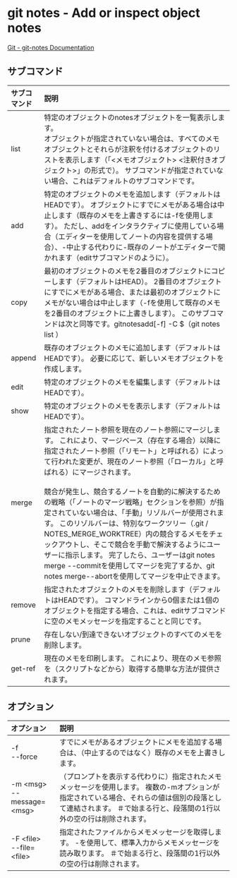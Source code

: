 # git notes - Add or inspect object notes

[Git - git-notes Documentation](https://git-scm.com/docs/git-notes)

## サブコマンド

|サブコマンド|説明|
|:--|:--|
|list|特定のオブジェクトのnotesオブジェクトを一覧表示します。 <br>オブジェクトが指定されていない場合は、すべてのメモオブジェクトとそれらが注釈を付けるオブジェクトのリストを表示します（「<メモオブジェクト> <注釈付きオブジェクト>」の形式で）。 サブコマンドが指定されていない場合、これはデフォルトのサブコマンドです。|
|add|特定のオブジェクトのメモを追加します（デフォルトはHEADです）。 オブジェクトにすでにメモがある場合は中止します（既存のメモを上書きするには-fを使用します）。 ただし、addをインタラクティブに使用している場合（エディターを使用してノートの内容を提供する場合）、-中止する代わりに-既存のノートがエディターで開かれます（editサブコマンドのように）。|
|copy|最初のオブジェクトのメモを2番目のオブジェクトにコピーします（デフォルトはHEAD）。 2番目のオブジェクトにすでにメモがある場合、または最初のオブジェクトにメモがない場合は中止します（-fを使用して既存のメモを2番目のオブジェクトに上書きします）。 このサブコマンドは次と同等です。gitnotesadd[-f] -C $（git notes list <from-object>）<to-object>|
|append|既存のオブジェクトのメモに追加します（デフォルトはHEADです）。 必要に応じて、新しいメモオブジェクトを作成します。|
|edit|特定のオブジェクトのメモを編集します（デフォルトはHEADです）。|
|show|特定のオブジェクトのメモを表示します（デフォルトはHEADです）。|
|merge|指定されたノート参照を現在のノート参照にマージします。 これにより、マージベース（存在する場合）以降に指定されたノート参照（「リモート」と呼ばれる）によって行われた変更が、現在のノート参照（「ローカル」と呼ばれる）にマージされます。<br><br>競合が発生し、競合するノートを自動的に解決するための戦略（「ノートのマージ戦略」セクションを参照）が指定されていない場合は、「手動」リゾルバーが使用されます。 このリゾルバーは、特別なワークツリー（.git / NOTES_MERGE_WORKTREE）内の競合するメモをチェックアウトし、そこで競合を手動で解決するようにユーザーに指示します。 完了したら、ユーザーはgit notes merge --commitを使用してマージを完了するか、git notes merge--abortを使用してマージを中止できます。|
|remove|指定されたオブジェクトのメモを削除します（デフォルトはHEADです）。 コマンドラインから0個または1個のオブジェクトを指定する場合、これは、editサブコマンドに空のメモメッセージを指定することと同じです。|
|prune|存在しない/到達できないオブジェクトのすべてのメモを削除します。|
|get-ref|現在のメモを印刷します。 これにより、現在のメモ参照を（スクリプトなどから）取得する簡単な方法が提供されます。|

## オプション

|オプション|説明|
|:--|:--|
|-f<br>--force|すでにメモがあるオブジェクトにメモを追加する場合は、（中止するのではなく）既存のメモを上書きします。|
|-m \<msg><br>--message=\<msg>|（プロンプトを表示する代わりに）指定されたメモメッセージを使用します。 複数の-mオプションが指定されている場合、それらの値は個別の段落として連結されます。 ＃で始まる行と、段落間の1行以外の空の行は削除されます。|
|-F \<file><br>--file=\<file>|指定されたファイルからメモメッセージを取得します。 -を使用して、標準入力からメモメッセージを読み取ります。 ＃で始まる行と、段落間の1行以外の空の行は削除されます。|
